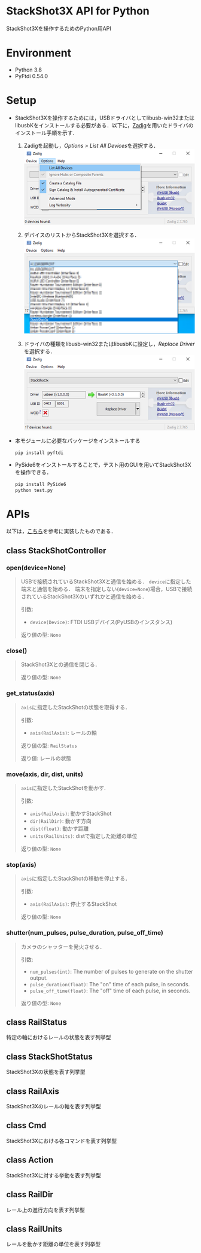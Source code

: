 # StackShot3X API for Python
StackShot3Xを操作するためのPython用API


# Environment
+ Python 3.8
+ PyFtdi 0.54.0


# Setup
+ StackShot3Xを操作するためには，USBドライバとしてlibusb-win32またはlibusbKをインストールする必要がある．以下に，[Zadig](https://zadig.akeo.ie/)を用いたドライバのインストール手順を示す．
	1. Zadigを起動し，*Options > List All Devices*を選択する．
	![](/doc/images/step1.png)

	1. デバイスのリストからStackShot3Xを選択する．
	![](/doc/images/step2.png)

	1. ドライバの種類をlibusb-win32またはlibusbKに設定し，*Replace Driver*を選択する．
	![](/doc/images/step3.png)

+ 本モジュールに必要なパッケージをインストールする
	```
	pip install pyftdi
	```

+ PySide6をインストールすることで，テスト用のGUIを用いてStackShot3Xを操作できる．
	```
	pip install PySide6
	python test.py
	```


# APIs
以下は，[こちら](https://www.cognisys-inc.com/downloads/stackshot/StackShotCommands_1_2.pdf)を参考に実装したものである．


## class StackShotController

### open(device=None)

> USBで接続されているStackShot3Xと通信を始める．
> `device`に指定した端末と通信を始める．
> 端末を指定しない(`device=None`)場合，USBで接続されているStackShot3Xのいずれかと通信を始める．
>
> 引数:
> - `device(Device)`: FTDI USBデバイス(PyUSBのインスタンス)
> 
> 返り値の型: `None`


### close()

> StackShot3Xとの通信を閉じる．  
>
> 返り値の型: `None`


### get_status(axis)

> `axis`に指定したStackShotの状態を取得する．
>
> 引数:
> - `axis(RailAxis)`: レールの軸
>
> 返り値の型: `RailStatus`
>
> 返り値: レールの状態

### move(axis, dir, dist, units)

> `axis`に指定したStackShotを動かす.
>
> 引数:
> - `axis(RailAxis)`: 動かすStackShot
> - `dir(RailDir)`: 動かす方向
> - `dist(float)`: 動かす距離
> - `units(RailUnits)`: distで指定した距離の単位
>
> 返り値の型: `None`


### stop(axis)

> `axis`に指定したStackShotの移動を停止する．
>
> 引数:
> - `axis(RailAxis)`: 停止するStackShot
>
> 返り値の型: `None`

### shutter(num_pulses, pulse_duration, pulse_off_time)

> カメラのシャッターを発火させる．  
>
> 引数:
> - `num_pulses(int)`: The number of pulses to generate on the shutter output.
> - `pulse_duration(float)`: The "on" time of each pulse, in seconds.
> - `pulse_off_time(float)`: The "off" time of each pulse, in seconds.
>
> 返り値の型: `None`


## class RailStatus

特定の軸におけるレールの状態を表す列挙型


## class StackShotStatus

StackShot3Xの状態を表す列挙型


## class RailAxis

StackShot3Xのレールの軸を表す列挙型


## class Cmd

StackShot3Xにおける各コマンドを表す列挙型


## class Action

StackShot3Xに対する挙動を表す列挙型


## class RailDir

レール上の進行方向を表す列挙型


## class RailUnits

レールを動かす距離の単位を表す列挙型
